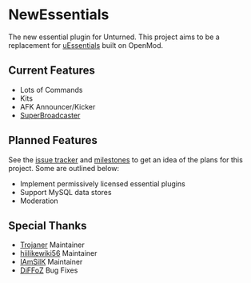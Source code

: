 # NewEssentials

The new essential plugin for Unturned. This project aims to be a replacement for [uEssentials](https://github.com/uessentials/uessentials) built on OpenMod.

## Current Features

- Lots of Commands
- Kits
- AFK Announcer/Kicker
- [SuperBroadcaster](https://github.com/IcePlugins/SuperBroadcaster)

## Planned Features

See the [issue tracker](https://github.com/Kr4ken-9/NewEssentials/issues) and [milestones](https://github.com/Kr4ken-9/NewEssentials/milestones) to get an idea of the plans for this project. Some are outlined below:

- Implement permissively licensed essential plugins
- Support MySQL data stores
- Moderation

## Special Thanks

- [Trojaner](https://github.com/Trojaner) Maintainer
- [hiilikewiki56](https://github.com/archie426) Maintainer
- [IAmSilK](https://github.com/IAmSilK) Maintainer
- [DiFFoZ](https://github.com/DiFFoZ) Bug Fixes
